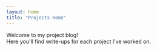 ```yaml
---
layout: home
title: "Projects Home"
---
```


Welcome to my project blog!  
Here you'll find write-ups for each project I’ve worked on.
